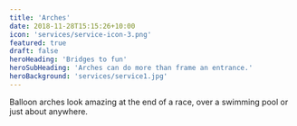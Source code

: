 ```yaml
---
title: 'Arches'
date: 2018-11-28T15:15:26+10:00
icon: 'services/service-icon-3.png'
featured: true
draft: false
heroHeading: 'Bridges to fun'
heroSubHeading: 'Arches can do more than frame an entrance.'
heroBackground: 'services/service1.jpg'
---
```



Balloon arches look amazing at the end of a race, over a swimming pool or just about anywhere.
